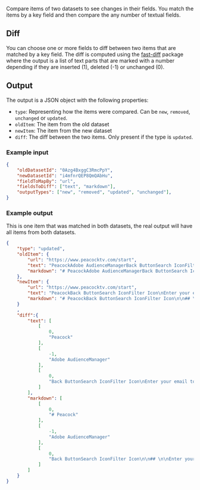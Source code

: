 Compare items of two datasets to see changes in their fields. You match the items by a key field and then compare the any number of textual fields.

## Diff
You can choose one or more fields to diff between two items that are matched by a key field. The diff is computed using the [fast-diff](https://www.npmjs.com/package/fast-diff) package where the output is a list of text parts that are marked with a number depending if they are inserted (1), deleted (-1) or unchanged (0).

## Output

The output is a JSON object with the following properties:
- `type`: Representing how the items were compared. Can be `new`, `removed`, `unchanged` or `updated`.
- `oldItem`: The item from the old dataset
- `newItem`: The item from the new dataset
- `diff`: The diff between the two items. Only present if the type is `updated`.

### Example input
```json
{
    "oldDatasetId": "0Azg4BxggC3RmcPpY",
    "newDatasetId": "i4mfnrQEP8QmQAbHu",
    "fieldToMapBy": "url",
    "fieldsToDiff": ["text", "markdown"],
    "outputTypes": ["new", "removed", "updated", "unchanged"],
}
```

### Example output
This is one item that was matched in both datasets, the real output will have all items from both datasets.

```json
{
    "type": "updated",
    "oldItem": {
        "url": "https://www.peacocktv.com/start",
        "text": "PeacockAdobe AudienceManagerBack ButtonSearch IconFilter Icon\nEnter your email to get started",
		"markdown": "# PeacockAdobe AudienceManagerBack ButtonSearch IconFilter Icon\n\n## \n\nEnter your email to get started",
    },
    "newItem": {
        "url": "https://www.peacocktv.com/start",
        "text": "PeacockBack ButtonSearch IconFilter Icon\nEnter your email to get started",
		"markdown": "# PeacockBack ButtonSearch IconFilter Icon\n\n## \n\nEnter your email to get started",
    }
    ,
    "diff":{
        "text": [
            [
                0,
                "Peacock"
            ],
            [
                -1,
                "Adobe AudienceManager"
            ],
            [
                0,
                "Back ButtonSearch IconFilter Icon\nEnter your email to get started"
            ]
        ],
        "markdown": [
            [
                0,
                "# Peacock"
            ],
            [
                -1,
                "Adobe AudienceManager"
            ],
            [
                0,
                "Back ButtonSearch IconFilter Icon\n\n## \n\nEnter your email to get started"
            ]
        ]
    }
}
```